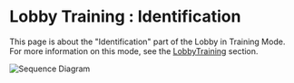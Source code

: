 # Lobby Training : Identification

This page is about the "Identification" part of the Lobby in Training Mode. For more information on this mode, see the [LobbyTraining](https://github.com/Ericmas001/BluffinMuffin.Protocol/blob/master/Documentation/LobbyTraining.md) section.

![Sequence Diagram](https://github.com/Ericmas001/BluffinMuffin.Protocol/blob/master/Documentation/Sequence%20Diagrams/LobbyTrainingIdentification.png)
